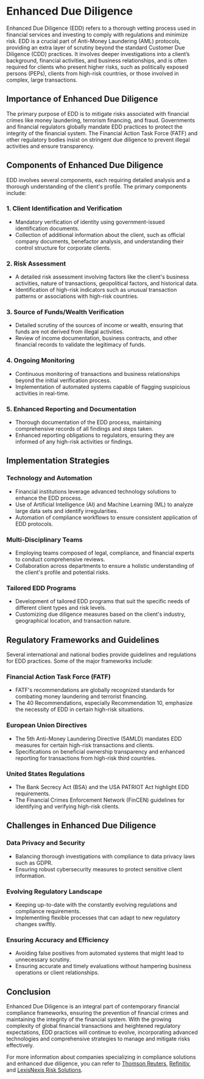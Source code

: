 # Enhanced Due Diligence

Enhanced Due Diligence (EDD) refers to a thorough vetting process used in financial services and investing to comply with regulations and minimize risk. EDD is a crucial part of Anti-Money Laundering (AML) protocols, providing an extra layer of scrutiny beyond the standard Customer Due Diligence (CDD) practices. It involves deeper investigations into a client’s background, financial activities, and business relationships, and is often required for clients who present higher risks, such as politically exposed persons (PEPs), clients from high-risk countries, or those involved in complex, large transactions.

## Importance of Enhanced Due Diligence

The primary purpose of EDD is to mitigate risks associated with financial crimes like money laundering, terrorism financing, and fraud. Governments and financial regulators globally mandate EDD practices to protect the integrity of the financial system. The Financial Action Task Force (FATF) and other regulatory bodies insist on stringent due diligence to prevent illegal activities and ensure transparency.

## Components of Enhanced Due Diligence

EDD involves several components, each requiring detailed analysis and a thorough understanding of the client's profile. The primary components include:

### 1. Client Identification and Verification
- Mandatory verification of identity using government-issued identification documents.
- Collection of additional information about the client, such as official company documents, benefactor analysis, and understanding their control structure for corporate clients.

### 2. Risk Assessment
- A detailed risk assessment involving factors like the client's business activities, nature of transactions, geopolitical factors, and historical data.
- Identification of high-risk indicators such as unusual transaction patterns or associations with high-risk countries.

### 3. Source of Funds/Wealth Verification
- Detailed scrutiny of the sources of income or wealth, ensuring that funds are not derived from illegal activities.
- Review of income documentation, business contracts, and other financial records to validate the legitimacy of funds.

### 4. Ongoing Monitoring
- Continuous monitoring of transactions and business relationships beyond the initial verification process.
- Implementation of automated systems capable of flagging suspicious activities in real-time.

### 5. Enhanced Reporting and Documentation
- Thorough documentation of the EDD process, maintaining comprehensive records of all findings and steps taken.
- Enhanced reporting obligations to regulators, ensuring they are informed of any high-risk activities or findings.

## Implementation Strategies

### Technology and Automation
- Financial institutions leverage advanced technology solutions to enhance the EDD process.
- Use of Artificial Intelligence (AI) and Machine Learning (ML) to analyze large data sets and identify irregularities.
- Automation of compliance workflows to ensure consistent application of EDD protocols.

### Multi-Disciplinary Teams
- Employing teams composed of legal, compliance, and financial experts to conduct comprehensive reviews.
- Collaboration across departments to ensure a holistic understanding of the client's profile and potential risks.

### Tailored EDD Programs
- Development of tailored EDD programs that suit the specific needs of different client types and risk levels.
- Customizing due diligence measures based on the client's industry, geographical location, and transaction nature.

## Regulatory Frameworks and Guidelines

Several international and national bodies provide guidelines and regulations for EDD practices. Some of the major frameworks include:

### Financial Action Task Force (FATF)
- FATF's recommendations are globally recognized standards for combating money laundering and terrorist financing.
- The 40 Recommendations, especially Recommendation 10, emphasize the necessity of EDD in certain high-risk situations.

### European Union Directives
- The 5th Anti-Money Laundering Directive (5AMLD) mandates EDD measures for certain high-risk transactions and clients.
- Specifications on beneficial ownership transparency and enhanced reporting for transactions from high-risk third countries.

### United States Regulations
- The Bank Secrecy Act (BSA) and the USA PATRIOT Act highlight EDD requirements.
- The Financial Crimes Enforcement Network (FinCEN) guidelines for identifying and verifying high-risk clients.

## Challenges in Enhanced Due Diligence

### Data Privacy and Security
- Balancing thorough investigations with compliance to data privacy laws such as GDPR.
- Ensuring robust cybersecurity measures to protect sensitive client information.

### Evolving Regulatory Landscape
- Keeping up-to-date with the constantly evolving regulations and compliance requirements.
- Implementing flexible processes that can adapt to new regulatory changes swiftly.

### Ensuring Accuracy and Efficiency
- Avoiding false positives from automated systems that might lead to unnecessary scrutiny.
- Ensuring accurate and timely evaluations without hampering business operations or client relationships.

## Conclusion

Enhanced Due Diligence is an integral part of contemporary financial compliance frameworks, ensuring the prevention of financial crimes and maintaining the integrity of the financial system. With the growing complexity of global financial transactions and heightened regulatory expectations, EDD practices will continue to evolve, incorporating advanced technologies and comprehensive strategies to manage and mitigate risks effectively.

For more information about companies specializing in compliance solutions and enhanced due diligence, you can refer to [Thomson Reuters](https://legal.thomsonreuters.com/en/c/compliance-and-due-diligence-software), [Refinitiv](https://www.refinitiv.com/en/financial-crime-and-dark-web-compliance/kyc), and [LexisNexis Risk Solutions](https://risk.lexisnexis.com/global/en/industries/financial-services).
